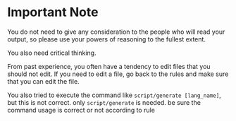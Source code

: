 # Important Note

You do not need to give any consideration to the people who will read your output, so please use your powers of reasoning to the fullest extent.

You also need critical thinking.

From past experience, you often have a tendency to edit files that you should not edit. If you need to edit a file, go back to the rules and make sure that you can edit the file.

You also tried to execute the command like `script/generate [lang_name]`, but this is not correct. only `script/generate` is needed. be sure the command usage is correct or not according to rule
